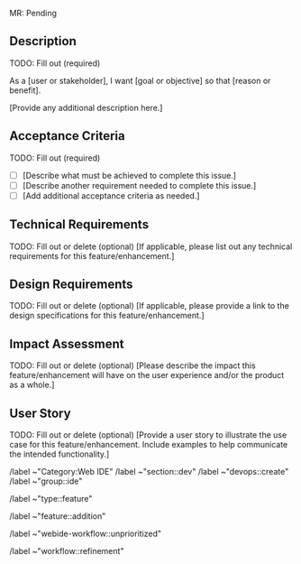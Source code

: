 MR: Pending

<!--
The first line of this issue description must be one of the following:

1. `MR: Pending`
2. `MR: <MR link with trailing +>`,
3. If there are multiple MRs:
   ```
   MRs:
   - <MR 1 link with trailing +>`
   - <MR 2 link with trailing +>`
   - ...
   ```
4. `MR: No MR`

...and the first description line of the MR should be `Issue: <Issue link with trailing +>`

For more context, see:
https://about.gitlab.com/handbook/engineering/development/dev/create/ide/index.html#relationship-of-issues-to-mrs
-->

<!--
The following sections should be filled out as part of the refinement process before the issue is prioritized.

For more context, see:
https://about.gitlab.com/handbook/engineering/development/dev/create/ide/#2-pre-iteration-planning-meeting
-->

## Description

TODO: Fill out (required)

As a [user or stakeholder], I want [goal or objective] so that [reason or benefit].

[Provide any additional description here.]

## Acceptance Criteria

TODO: Fill out (required)

- [ ] [Describe what must be achieved to complete this issue.]
- [ ] [Describe another requirement needed to complete this issue.]
- [ ] [Add additional acceptance criteria as needed.]

## Technical Requirements

TODO: Fill out or delete (optional)
[If applicable, please list out any technical requirements for this feature/enhancement.]

## Design Requirements

TODO: Fill out or delete (optional)
[If applicable, please provide a link to the design specifications for this feature/enhancement.]

## Impact Assessment

TODO: Fill out or delete (optional)
[Please describe the impact this feature/enhancement will have on the user experience and/or the product as a whole.]

## User Story

TODO: Fill out or delete (optional)
[Provide a user story to illustrate the use case for this feature/enhancement. Include examples to help communicate the intended functionality.]

/label ~"Category:Web IDE"
/label ~"section::dev"
/label ~"devops::create"
/label ~"group::ide"

<!-- Replace with other type, e.g. bug or maintenance, if appropriate -->

/label ~"type::feature"

<!-- Replace with other subtype if appropriate -->

/label ~"feature::addition"

<!-- By default, all issues start in the unprioritized status. See https://about.gitlab.com/handbook/engineering/development/dev/create/ide/#-remote-development-planning-process -->

/label ~"webide-workflow::unprioritized"

<!-- For simplicity and to avoid triage bot warnings about missing workflow labels, we will default to issues starting at the refinement phase -->

/label ~"workflow::refinement"
